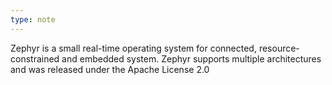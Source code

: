 ```yaml
---
type: note
---
```

Zephyr is a small real-time operating system for connected, resource-constrained and embedded system. Zephyr supports multiple architectures and was released under the Apache License 2.0